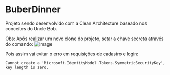 # BuberDinner

Projeto sendo desenvolvido com a Clean Architecture baseado nos conceitos do Uncle Bob.

Obs: Após realizar um novo clone do projeto, setar a chave secreta através do comando:
![image](https://user-images.githubusercontent.com/49026950/182197087-4e07d6d6-bb20-42d2-8dad-24fd63a4dcd6.png)

Pois assim vai evitar o erro em requisições de cadastro e login:
```
Cannot create a 'Microsoft.IdentityModel.Tokens.SymmetricSecurityKey', key length is zero.
```

